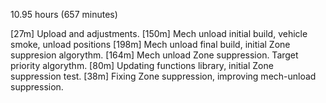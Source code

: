 10.95 hours (657 minutes)

[27m]  Upload and adjustments. 
[150m] Mech unload initial build, vehicle smoke, unload positions
[198m] Mech unload final build, initial Zone suppresion algorythm.
[164m] Mech unload Zone suppression. Target priority algorythm.
[80m]  Updating functions library, initial Zone suppression test.
[38m]  Fixing Zone suppression, improving mech-unload suppression.